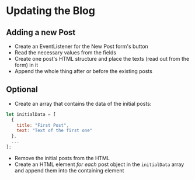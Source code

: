 # Updating the Blog

## Adding a new Post
- Create an EventListener for the New Post form's button
- Read the necessary values from the fields
- Create one post's HTML structure and place the texts (read out from the form) in it
- Append the whole thing after or before the existing posts

## Optional
- Create an array that contains the data of the initial posts:
```javascript
let initialData = [
  {
    title: "First Post",
    text: "Text of the first one"
  },
  ...
];
```
- Remove the initial posts from the HTML
- Create an HTML element *for each* post object in the `initialData` array and append them into the containing element